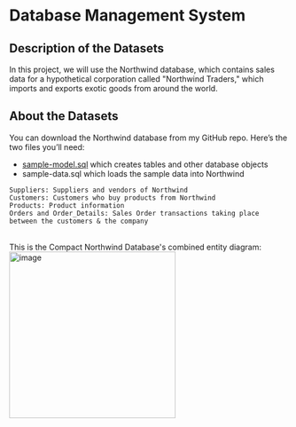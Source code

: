 # Database Management System
## Description of the Datasets
In this project, we will use the Northwind database, which contains sales data for a hypothetical corporation called "Northwind Traders," which imports and exports exotic goods from around the world.

## About the Datasets 
You can download the Northwind database from my GitHub repo. Here’s the two files you’ll need:
  <ul>
      <li> <a href="https://github.com/Khanhlinh1211/Database_Management_System/blob/main/sample-model.sql">sample-model.sql</a>  which creates tables and other database objects </li>
      <li> sample-data.sql which loads the sample data into Northwind </li>
  </ul>
  
    Suppliers: Suppliers and vendors of Northwind
    Customers: Customers who buy products from Northwind
    Products: Product information
    Orders and Order_Details: Sales Order transactions taking place between the customers & the company
  
  
  
<br>
This is the Compact Northwind Database's combined entity diagram:
<img width="300" alt="image" src="https://user-images.githubusercontent.com/106904941/182343178-8f4a5d8a-a3c2-457d-bdd5-cc05b0fdba86.png">
